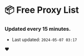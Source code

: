# :package: Free Proxy List
### Updated every 15 minutes.

- Last updated: `2024-05-07 03:17`

:heart:
